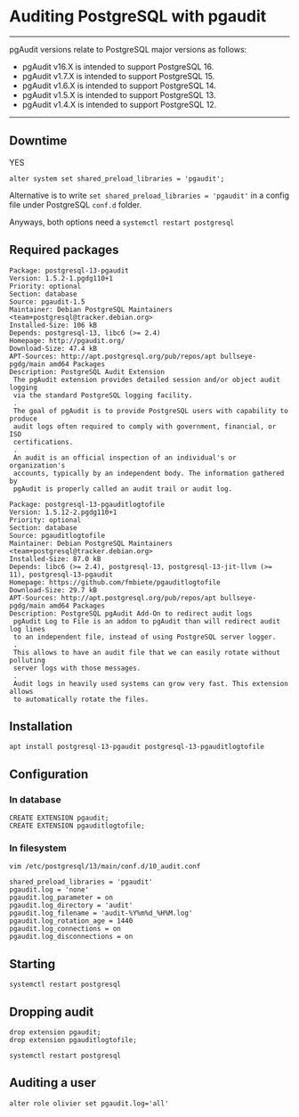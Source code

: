 # Auditing PostgreSQL with pgaudit 

---
pgAudit versions relate to PostgreSQL major versions as follows:

* pgAudit v16.X is intended to support PostgreSQL 16.
* pgAudit v1.7.X is intended to support PostgreSQL 15.
* pgAudit v1.6.X is intended to support PostgreSQL 14.
* pgAudit v1.5.X is intended to support PostgreSQL 13.
* pgAudit v1.4.X is intended to support PostgreSQL 12.

---

## Downtime
YES

```alter system set shared_preload_libraries = 'pgaudit';```

Alternative is to write ```set shared_preload_libraries = 'pgaudit'``` in a config file under PostgreSQL ```conf.d``` folder.

Anyways, both options need a ```systemctl restart postgresql```

## Required packages
```
Package: postgresql-13-pgaudit
Version: 1.5.2-1.pgdg110+1
Priority: optional
Section: database
Source: pgaudit-1.5
Maintainer: Debian PostgreSQL Maintainers <team+postgresql@tracker.debian.org>
Installed-Size: 106 kB
Depends: postgresql-13, libc6 (>= 2.4)
Homepage: http://pgaudit.org/
Download-Size: 47.4 kB
APT-Sources: http://apt.postgresql.org/pub/repos/apt bullseye-pgdg/main amd64 Packages
Description: PostgreSQL Audit Extension
 The pgAudit extension provides detailed session and/or object audit logging
 via the standard PostgreSQL logging facility.
 .
 The goal of pgAudit is to provide PostgreSQL users with capability to produce
 audit logs often required to comply with government, financial, or ISO
 certifications.
 .
 An audit is an official inspection of an individual's or organization's
 accounts, typically by an independent body. The information gathered by
 pgAudit is properly called an audit trail or audit log.
```

```
Package: postgresql-13-pgauditlogtofile
Version: 1.5.12-2.pgdg110+1
Priority: optional
Section: database
Source: pgauditlogtofile
Maintainer: Debian PostgreSQL Maintainers <team+postgresql@tracker.debian.org>
Installed-Size: 87.0 kB
Depends: libc6 (>= 2.4), postgresql-13, postgresql-13-jit-llvm (>= 11), postgresql-13-pgaudit
Homepage: https://github.com/fmbiete/pgauditlogtofile
Download-Size: 29.7 kB
APT-Sources: http://apt.postgresql.org/pub/repos/apt bullseye-pgdg/main amd64 Packages
Description: PostgreSQL pgAudit Add-On to redirect audit logs
 pgAudit Log to File is an addon to pgAudit than will redirect audit log lines
 to an independent file, instead of using PostgreSQL server logger.
 .
 This allows to have an audit file that we can easily rotate without polluting
 server logs with those messages.
 .
 Audit logs in heavily used systems can grow very fast. This extension allows
 to automatically rotate the files.
```

## Installation
 
 ```apt install postgresql-13-pgaudit postgresql-13-pgauditlogtofile```
 
## Configuration

### In database
```
CREATE EXTENSION pgaudit;
CREATE EXTENSION pgauditlogtofile;
```

### In filesystem
```vim /etc/postgresql/13/main/conf.d/10_audit.conf```

```
shared_preload_libraries = 'pgaudit'
pgaudit.log = 'none'
pgaudit.log_parameter = on
pgaudit.log_directory = 'audit'
pgaudit.log_filename = 'audit-%Y%m%d_%H%M.log'
pgaudit.log_rotation_age = 1440
pgaudit.log_connections = on
pgaudit.log_disconnections = on
```

## Starting
```systemctl restart postgresql```

## Dropping audit
```alter system set pgaudit.log = 'none';
drop extension pgaudit;
drop extension pgauditlogtofile;
```

```systemctl restart postgresql```

## Auditing a user
```
alter role olivier set pgaudit.log='all'
```